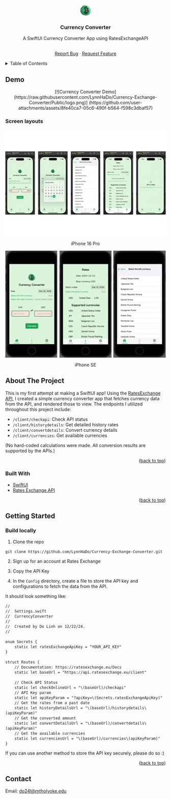<div id="top"></div>

<!-- PROJECT LOGO -->
<br />
<div align="center">

<img align="center" src="Public/logo.png" width="40px"/>

<h3 align="center">Currency Converter</h3>

<p align="center">A SwiftUI Currency Converter App using RatesExchangeAPI</p>

  <p align="center">
    <br />
    <a href="https://github.com/LynnHaDo/Currency-Exchange-Converter/issues">Report Bug</a>
    ·
    <a href="https://github.com/LynnHaDo/Currency-Exchange-Converter/issues">Request Feature</a>
  </p>
</div>

<!-- TABLE OF CONTENTS -->
<details>
  <summary>Table of Contents</summary>
  <ol>
    <li>
      <a href="#demo">Demo</a>
    </li>
    <li>
      <a href="#about-the-project">About The Project</a>
      <ul>
        <li><a href="#features">Features</a></li>
        <li><a href="#built-with">Built With</a></li>
      </ul>
    </li>
    <li>
      <a href="#getting-started">Getting Started</a>
      <ul>
        <li><a href="#build-locally">Build Locally</a></li>
      </ul>
    </li>
    <li><a href="#contact">Contact</a></li>
  </ol>
</details>

<!-- UPDATES -->
## Demo

<div align="center">
  [![Currency Converter Demo](https://raw.githubusercontent.com/LynnHaDo/Currency-Exchange-Converter/Public/logo.png)]
  (https://github.com/user-attachments/assets/8fe40ca7-05c6-490f-b564-f598c3dbaf57)
</div>

### Screen layouts

<img align="center" src="Public/ip_16.png" margin="10 auto"/>

<p align="center">iPhone 16 Pro</p>

<img align="center" src="Public/ip_se.png" margin="10 auto"/>

<p align="center">iPhone SE</p>

<!-- ABOUT THE PROJECT -->
## About The Project

This is my first attempt at making a SwiftUI app! Using the [RatesExchange API](https://ratesexchange.eu/Docs), I created a simple currency converter app that fetches currency data from the API, and rendered those to view. The endpoints I utilized throughout this project include: 

- `/client/checkapi`: Check API status
- `/client/historydetails`: Get detailed history rates
- `​/client​/convertdetails`: Convert currency details
- `/client/currencies`: Get available currencies

(No hard-coded calculations were made. All conversion results are supported by the APIs.)

<p align="right">(<a href="#top">back to top</a>)</p>

### Built With

- [SwiftUI](https://developer.apple.com/xcode/swiftui/)
- [Rates Exchange API](https://ratesexchange.eu/)

<p align="right">(<a href="#top">back to top</a>)</p>

<!-- GETTING STARTED -->

## Getting Started

### Build locally 

1. Clone the repo

```
git clone https://github.com/LynnHaDo/Currency-Exchange-Converter.git
```

2. Sign up for an account at Rates Exchange

3. Copy the API Key 

4. In the `Config` directory, create a file to store the API key and configurations to fetch the data from the API. 

It should look something like:

```
//
//  Settings.swift
//  CurrencyConverter
//
//  Created by Do Linh on 12/22/24.
//

enum Secrets {
    static let ratesExchangeApiKey = "YOUR_API_KEY"
}

struct Routes {
    // Documentation: https://ratesexchange.eu/Docs
    static let baseUrl = "https://api.ratesexchange.eu/client"
    
    // Check API Status
    static let checkOnlineUrl = "\(baseUrl)/checkapi"
    // API Key param
    static let apiKeyParam = "?apiKey=\(Secrets.ratesExchangeApiKey)"
    // Get the rates from a past date
    static let historyDetailsUrl = "\(baseUrl)/historydetails\(apiKeyParam)"
    // Get the converted amount
    static let convertDetailsUrl = "\(baseUrl)/convertdetails\(apiKeyParam)"
    // Get the available currencies
    static let currenciesUrl = "\(baseUrl)/currencies\(apiKeyParam)"
}

```

If you can use another method to store the API key securely, please do so :) 

<p align="right">(<a href="#top">back to top</a>)</p>

<!-- Contact -->

## Contact

Email: <a href="mailto:do24l@mtholyoke.edu">do24l@mtholyoke.edu</a>




